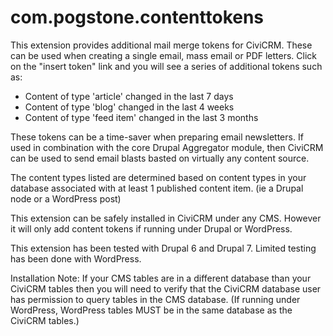 com.pogstone.contenttokens
==========================

This extension provides additional mail merge tokens for CiviCRM. These can be used when creating a single email, mass email or PDF letters. Click on the "insert token" link and you will see a series of additional tokens such as:

- Content of type 'article' changed in the last 7 days
- Content of type 'blog' changed in the last 4 weeks
- Content of type 'feed item' changed in the last 3 months

These tokens can be a time-saver when preparing email newsletters.  If used in combination with the core Drupal Aggregator module, then CiviCRM can be used to send email blasts basted on virtually any content source. 

The content types listed are determined based on content types in your database associated with at least 1 published content item. (ie a Drupal node or a WordPress post)

This extension can be safely installed in CiviCRM under any CMS. However it will only add content tokens if running under Drupal or WordPress.

This extension has been tested with Drupal 6 and Drupal 7. Limited testing has been done with WordPress.

Installation Note: If your CMS tables are in a different database than your CiviCRM tables then you will need to verify that the CiviCRM database user has permission to query tables in the CMS database. (If running under WordPress, WordPress tables MUST be in the same database as the CiviCRM tables.) 